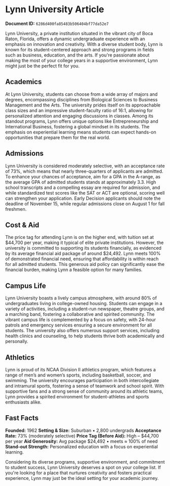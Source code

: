 # Lynn University Article

**Document ID:** `6286d400fa85483b506404bf77da52e7`

Lynn University, a private institution situated in the vibrant city of Boca Raton, Florida, offers a dynamic undergraduate experience with an emphasis on innovation and creativity. With a diverse student body, Lynn is known for its student-centered approach and strong programs in fields such as business, education, and the arts. If you're passionate about making the most of your college years in a supportive environment, Lynn might just be the perfect fit for you.

## Academics
At Lynn University, students can choose from a wide array of majors and degrees, encompassing disciplines from Biological Sciences to Business Management and the Arts. The university prides itself on its approachable class sizes and an impressive student-faculty ratio of 16:1, allowing for personalized attention and engaging discussions in classes. Among its standout programs, Lynn offers unique options like Entrepreneurship and International Business, fostering a global mindset in its students. The emphasis on experiential learning means students can expect hands-on opportunities that prepare them for the real world.

## Admissions
Lynn University is considered moderately selective, with an acceptance rate of 73%, which means that nearly three-quarters of applicants are admitted. To enhance your chances of acceptance, aim for a GPA in the A-range, as the average GPA of admitted students stands at approximately 3.3. High school transcripts and a compelling essay are required for admission, and while standardized test scores like the SAT or ACT are optional, scoring well can strengthen your application. Early Decision applicants should note the deadline of November 15, while regular admissions close on August 1 for fall freshmen.

## Cost & Aid
The price tag for attending Lynn is on the higher end, with tuition set at $44,700 per year, making it typical of elite private institutions. However, the university is committed to supporting its students financially, as evidenced by its average financial aid package of around $24,492. Lynn meets 100% of demonstrated financial need, ensuring that affordability is within reach for all admitted students. This generous aid policy can significantly ease the financial burden, making Lynn a feasible option for many families.

## Campus Life
Lynn University boasts a lively campus atmosphere, with around 80% of undergraduates living in college-owned housing. Students can engage in a variety of activities, including a student-run newspaper, theatre groups, and a marching band, fostering a collaborative and spirited community. The vibrant campus life is complemented by a focus on safety, with 24-hour patrols and emergency services ensuring a secure environment for all students. The university also offers numerous support services, including health clinics and counseling, to help students thrive both academically and personally.

## Athletics
Lynn is proud of its NCAA Division II athletics program, which features a range of men’s and women’s sports, including basketball, soccer, and swimming. The university encourages participation in both intercollegiate and intramural sports, fostering a sense of teamwork and school spirit. With supportive fans and a strong sense of community around its athletic teams, Lynn provides a spirited environment for student-athletes and sports enthusiasts alike.

## Fast Facts
**Founded:** 1962
**Setting & Size:** Suburban • 2,800 undergrads
**Acceptance Rate:** 73% (moderately selective)
**Price Tag (Before Aid):** High – $44,700 per year
**Aid Generosity:** Avg package $24,492 • meets ≈ 100% of need
**Stand-out Strength:** Personalized education with a focus on experiential learning.

Considering its diverse programs, supportive environment, and commitment to student success, Lynn University deserves a spot on your college list. If you're looking for a place that nurtures creativity and fosters practical experience, Lynn may just be the ideal setting for your academic journey.
